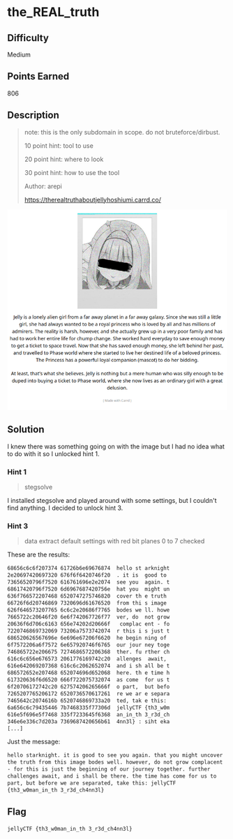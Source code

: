 # the_REAL_truth

## Difficulty

Medium

## Points Earned 

806

## Description

> note: this is the only subdomain in scope. do not bruteforce/dirbust.
> 
> 10 point hint: tool to use
> 
> 20 point hint: where to look
> 
> 30 point hint: how to use the tool
> 
> Author: arepi
> 
> https://therealtruthaboutjellyhoshiumi.carrd.co/

![the_REAL_truth website](./images/the_REAL_truth.png "the_REAL_truth website")

## Solution

I knew there was something going on with the image but I had no idea what to do with it so I unlocked hint 1.

### Hint 1

> stegsolve

I installed stegsolve and played around with some settings, but I couldn't find anything. I decided to unlock hint 3.

### Hint 3

> data extract default settings with red bit planes 0 to 7 checked

These are the results:

```
68656c6c6f207374 61726b6e69676874  hello st arknight
2e20697420697320 676f6f6420746f20  . it is  good to 
73656520796f7520 616761696e2e2074  see you  again. t
68617420796f7520 6d6967687420756e  hat you  might un
636f766572207468 6520747275746820  cover th e truth 
66726f6d20746869 7320696d61676520  from thi s image 
626f646573207765 6c6c2e20686f7765  bodes we ll. howe
7665722c20646f20 6e6f742067726f77  ver, do  not grow
20636f6d706c6163 656e74202d20666f   complac ent - fo
7220746869732069 73206a7573742074  r this i s just t
686520626567696e 6e696e67206f6620  he begin ning of 
6f7572206a6f7572 6e657920746f6765  our jour ney toge
746865722e206675 7274686572206368  ther. fu rther ch
616c6c656e676573 2061776169742c20  allenges  await, 
616e642069207368 616c6c2062652074  and i sh all be t
686572652e207468 652074696d652068  here. th e time h
617320636f6d6520 666f722075732074  as come  for us t
6f20706172742c20 627574206265666f  o part,  but befo
7265207765206172 6520736570617261  re we ar e separa
7465642c2074616b 6520746869733a20  ted, tak e this: 
6a656c6c79435446 7b7468335f77306d  jellyCTF {th3_w0m
616e5f696e5f7468 335f7233645f6368  an_in_th 3_r3d_ch
346e6e336c7d203a 7369687420656b61  4nn3l} : siht eka
[...]
```

Just the message:

```
hello starknight. it is good to see you again. that you might uncover the truth from this image bodes well. however, do not grow complacent - for this is just the beginning of our journey together. further challenges await, and i shall be there. the time has come for us to part, but before we are separated, take this: jellyCTF {th3_w0man_in_th 3_r3d_ch4nn3l}
```

## Flag

`jellyCTF {th3_w0man_in_th 3_r3d_ch4nn3l}`